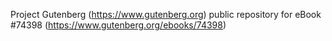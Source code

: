 Project Gutenberg (https://www.gutenberg.org) public repository for eBook #74398 (https://www.gutenberg.org/ebooks/74398)
